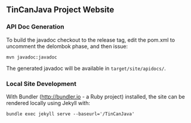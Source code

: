 ## TinCanJava Project Website

### API Doc Generation

To build the javadoc checkout to the release tag, edit the pom.xml to uncomment the delombok phase, and then issue:

    mvn javadoc:javadoc

The generated javadoc will be available in `target/site/apidocs/`.

### Local Site Development

With Bundler (http://bundler.io - a Ruby project) installed, the site can be rendered locally using Jekyll with:

    bundle exec jekyll serve --baseurl='/TinCanJava'
